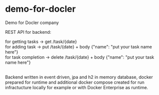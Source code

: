 # demo-for-docler
Demo for Docler company

REST API for backend:

for getting tasks    -> get     /task/{date} </br>
for adding task      -> put     /task/{date} + body {"name": "put your task name here"} </br>
for task completion  -> delete  /task/{date} + body {"name": "put your task name here"} </br>
</br>

Backend written in event driven, jpa and h2 in memory database, docker prepared for runtime and additional docker compose created
for run infractucture locally for example or with Docker Enterprise as runtime.
